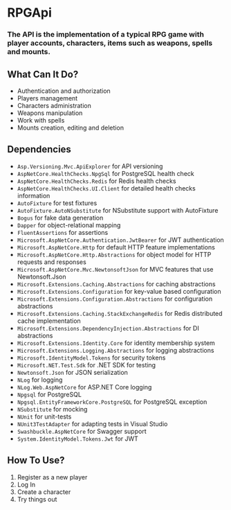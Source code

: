 # RPGApi

### The API is the implementation of a typical RPG game with player accounts, characters, items such as weapons, spells and mounts.

## What Can It Do?
* Authentication and authorization
* Players management
* Characters administration
* Weapons manipulation
* Work with spells 
* Mounts creation, editing and deletion

## Dependencies
* `Asp.Versioning.Mvc.ApiExplorer` for API versioning
* `AspNetCore.HealthChecks.NpgSql` for PostgreSQL health check
* `AspNetCore.HealthChecks.Redis` for Redis health checks
* `AspNetCore.HealthChecks.UI.Client` for detailed health checks information
* `AutoFixture` for test fixtures
* `AutoFixture.AutoNSubstitute` for NSubstitute support with AutoFixture
* `Bogus` for fake data generation
* `Dapper` for object-relational mapping
* `FluentAssertions` for assertions
* `Microsoft.AspNetCore.Authentication.JwtBearer` for JWT authentication
* `Microsoft.AspNetCore.Http` for default HTTP feature implementations
* `Microsoft.AspNetCore.Http.Abstractions` for object model for HTTP requests and responses
* `Microsoft.AspNetCore.Mvc.NewtonsoftJson` for MVC features that use Newtonsoft.Json
* `Microsoft.Extensions.Caching.Abstractions` for caching abstractions
* `Microsoft.Extensions.Configuration` for key-value based configuration
* `Microsoft.Extensions.Configuration.Abstractions` for configuration abstractions
* `Microsoft.Extensions.Caching.StackExchangeRedis` for Redis distributed cache implementation
* `Microsoft.Extensions.DependencyInjection.Abstractions` for DI abstractions
* `Microsoft.Extensions.Identity.Core` for identity membership system
* `Microsoft.Extensions.Logging.Abstractions` for logging abstractions
* `Microsoft.IdentityModel.Tokens` for security tokens
* `Microsoft.NET.Test.Sdk` for .NET SDK for testing
* `Newtonsoft.Json` for JSON serialization
* `NLog` for logging
* `NLog.Web.AspNetCore` for ASP.NET Core logging
* `Npgsql` for PostgreSQL
* `Npgsql.EntityFrameworkCore.PostgreSQL` for PostgreSQL exception
* `NSubstitute` for mocking
* `NUnit` for unit-tests
* `NUnit3TestAdapter` for adapting tests in Visual Studio
* `Swashbuckle.AspNetCore` for Swagger support
* `System.IdentityModel.Tokens.Jwt` for JWT

## How To Use?
1. Register as a new player
2. Log In
3. Create a character
4. Try things out
